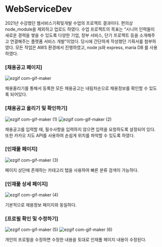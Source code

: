 # WebServiceDev
2021년 수강했던 웹서비스기획및개발 수업의 프로젝트 결과이다. 편의상 node_module을 제외하고 업로드 하였다. 수업 프로젝트의 목표는 “시니어 인력들이 새로운 경력을 쌓을 수 있도록 다양한 기업, 정부 서비스, 단기 프로젝트 등을 소개해주고 연결해주는 플랫폼 서비스 개발”이었다. 당시에 간단하게 작성했던 기획서를 첨부하였다. 모든 작업은 AWS 환경에서 진행하였고, node js와 express, maria DB 를 사용하였다.

### [채용공고 페이지]
![ezgif com-gif-maker](https://user-images.githubusercontent.com/55008408/185060734-571aaa1f-a875-4d44-b098-9c6836c3d5e4.gif)

채용올리기를 통해서 등록한 모든 채용공고는 내림차순으로 채용정보를 확인할 수 있도록 되어있다.


### [채용공고 올리기 및 확인하기]
![ezgif com-gif-maker (1)](https://user-images.githubusercontent.com/55008408/185061587-9e356739-428f-4d1d-80e0-4143741b280a.gif)
![ezgif com-gif-maker (2)](https://user-images.githubusercontent.com/55008408/185061601-b827f8f3-affd-42e0-a348-84815cc9cf20.gif)

채용공고를 입력할 때, 필수사항을 입력하지 않으면 입력을 요청하도록 설정되어 있다. 또한 카카오 지도 API를 사용하여 손쉽게 위치를 파악할 수 있도록 하였다.


### [인재풀 페이지]
![ezgif com-gif-maker (3)](https://user-images.githubusercontent.com/55008408/185063336-2fd36db6-a062-4117-9312-a5acca12c367.gif)

페이지 상단에 존재하는 카테고리 탭을 사용하여 빠른 분류 검색이 가능하다.


### [인재풀 상세 페이지]
![ezgif com-gif-maker (4)](https://user-images.githubusercontent.com/55008408/185063719-5776b534-52a7-4ff3-a92e-4d088e9d8994.gif)

기본적으로 채용정보 페이지와 동일하다.


### [프로필 확인 및 수정하기]
![ezgif com-gif-maker (5)](https://user-images.githubusercontent.com/55008408/185063922-de4ccc68-dcf1-49d1-90c9-5f6d71e0b64d.gif)
![ezgif com-gif-maker (6)](https://user-images.githubusercontent.com/55008408/185063929-1e59b2e8-9adf-4b34-a595-43ed1659e0c0.gif)

개인의 프로필을 수정하면 수정한 내용을 토대로 인재풀 페이지 내용이 수정된다.
